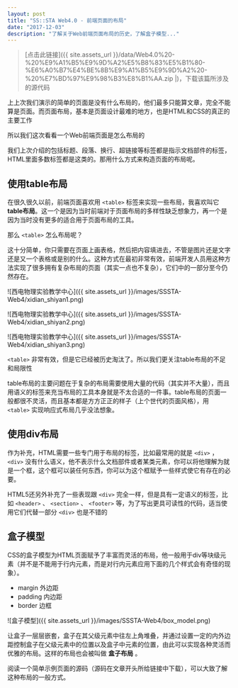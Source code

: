 ```yaml
---
layout: post
title: "SS::STA Web4.0 - 前端页面的布局"
date: "2017-12-03"
description: "了解关于Web前端页面布局的历史，了解盒子模型..."
---
```


> [点击此链接]({{ site.assets_url }}/data/Web4.0%20-%20%E9%A1%B5%E9%9D%A2%E5%B8%83%E5%B1%80-%E6%A0%B7%E4%BE%8B%E9%A1%B5%E9%9D%A2%20-%20%E7%BD%97%E9%98%B3%E8%B1%AA.zip
|)，下载该篇所涉及的源代码

上上次我们演示的简单的页面是没有什么布局的，他们最多只能算文章，完全不能算是页面。而页面布局，基本是页面设计最难的地方，也是HTML和CSS的真正的主要工作

所以我们这次看看一个Web前端页面是怎么布局的

我们上次介绍的包括标题、段落、换行、超链接等标签都是指示文档部件的标签，HTML里面多数标签都是这类的。那用什么方式来构造页面的布局呢。

## 使用table布局

在很久很久以前，前端页面喜欢用 `<table>` 标签来实现一些布局，我喜欢叫它 **table布局**。这一个是因为当时前端对于页面布局的多样性缺乏想象力，再一个是因为当时没有更多的适合用于页面布局的工具。

那么 `<table>` 怎么布局呢？

这十分简单，你只需要在页面上画表格，然后把内容填进去，不管是图片还是文字还是又一个表格或是别的什么。这种方式在最初非常有效，前端开发人员用这种方法实现了很多拥有复杂布局的页面（其实一点也不复杂），它们中的一部分至今仍然存在。

![西电物理实验教学中心]({{ site.assets_url }}/images/SSSTA-Web4/xidian_shiyan1.png)

![西电物理实验教学中心]({{ site.assets_url }}/images/SSSTA-Web4/xidian_shiyan2.png)

![西电物理实验教学中心]({{ site.assets_url }}/images/SSSTA-Web4/xidian_shiyan3.png)

 `<table>` 非常有效，但是它已经被历史淘汰了。所以我们更关注table布局的不足和局限性

table布局的主要问题在于复杂的布局需要使用大量的代码（其实并不大量），而且用语义的标签来充当布局的工具本身就是不太合适的一件事。table布局的页面一般都很不灵活，而且基本都是方方正正的样子（上个世代的页面风格），用 `<table>` 实现响应式布局几乎没法想象。

## 使用div布局

作为补充，HTML需要一些专门用于布局的标签，比如最常用的就是 `<div>` ， `<div>` 没有什么语义，他不表示什么文档部件或者某类元素，你可以将他理解为就是一个框，这个框可以装任何东西，你可以为这个框赋予一些样式使它有存在的必要。

HTML5还另外补充了一些表现跟 `<div>` 完全一样，但是具有一定语义的标签，比如 `<header>` 、 `<section>` 、 `<footer>` 等，为了写出更具可读性的代码，适当使用它们代替一部分 `<div>` 也是不错的

## 盒子模型

CSS的盒子模型为HTML页面赋予了丰富而灵活的布局，他一般用于div等块级元素（并不是不能用于行内元素，而是对行内元素应用下面的几个样式会有奇怪的现象）。

- margin 外边距
- padding 内边距
- border 边框

![盒子模型]({{ site.assets_url }}/images/SSSTA-Web4/box_model.png)

让盒子一层层嵌套，盒子在其父级元素中往左上角堆叠，并通过设置一定的内外边距控制盒子在父级元素中的位置以及盒子中元素的位置，由此可以实现各种灵活而优雅的布局。这样的布局也会被叫做 **盒子布局** 。

阅读一个简单示例页面的源码（源码在文章开头所给链接中下载），可以大致了解这种布局的一般方式。
